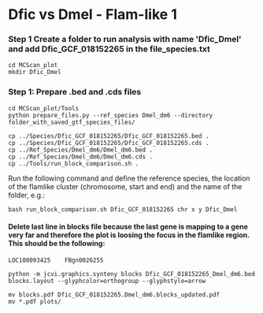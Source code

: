 # Dfic vs Dmel - Flam-like 1

### Step 1 Create a folder to run analysis with name 'Dfic_Dmel'  and add Dfic_GCF_018152265 in the file_species.txt
```
cd MCScan_plot
mkdir Dfic_Dmel
```
### Step 1: Prepare .bed and .cds files
```
cd MCScan_plot/Tools
python prepare_files.py --ref_species Dmel_dm6 --directory folder_with_saved_gtf_species_files/
```

```
cp ../Species/Dfic_GCF_018152265/Dfic_GCF_018152265.bed .
cp ../Species/Dfic_GCF_018152265/Dfic_GCF_018152265.cds .
cp ../Ref_Species/Dmel_dm6/Dmel_dm6.bed .
cp ../Ref_Species/Dmel_dm6/Dmel_dm6.cds .
cp ../Tools/run_block_comparison.sh .
```
Run the following command and define the reference species,  the location of the flamlike cluster (chromosome, start and end) and the name of the folder, e.g.:
```
bash run_block_comparison.sh Dfic_GCF_018152265 chr x y Dfic_Dmel
```

#### Delete last line in blocks file because the last gene is mapping to a gene very far and therefore the plot is loosing the focus in the flamlike region. This should be the following:

```
LOC108093425    FBgn0026255
```

```
python -m jcvi.graphics.synteny blocks Dfic_GCF_018152265_Dmel_dm6.bed  blocks.layout --glyphcolor=orthogroup --glyphstyle=arrow 

mv blocks.pdf Dfic_GCF_018152265.Dmel_dm6.blocks_updated.pdf
mv *.pdf plots/
```
